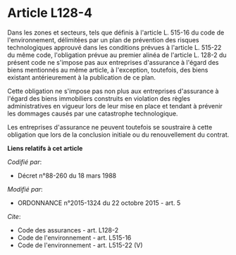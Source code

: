 # Article L128-4

Dans les zones et secteurs, tels que définis à l'article L. 515-16 du code de l'environnement, délimitées par un plan de
prévention des risques technologiques approuvé dans les conditions prévues à l'article L. 515-22 du même code, l'obligation
prévue au premier alinéa de l'article L. 128-2 du présent code ne s'impose pas aux entreprises d'assurance à l'égard des
biens mentionnés au même article, à l'exception, toutefois, des biens existant antérieurement à la publication de ce plan. 

Cette obligation ne s'impose pas non plus aux entreprises d'assurance à l'égard des biens immobiliers construits en violation
des règles administratives en vigueur lors de leur mise en place et tendant à prévenir les dommages causés par une
catastrophe technologique. 

Les entreprises d'assurance ne peuvent toutefois se soustraire à cette obligation que lors de la conclusion initiale ou du
renouvellement du contrat.

**Liens relatifs à cet article**

_Codifié par_:

  - Décret n°88-260 du 18 mars 1988

_Modifié par_:

  - ORDONNANCE n°2015-1324 du 22 octobre 2015 - art. 5

_Cite_:

  - Code des assurances - art. L128-2
  - Code de l'environnement - art. L515-16
  - Code de l'environnement - art. L515-22 (V)
